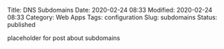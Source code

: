 Title: DNS Subdomains
Date: 2020-02-24 08:33
Modified: 2020-02-24 08:33
Category: Web Apps
Tags: configuration
Slug: subdomains
Status: published

placeholder for post about subdomains

